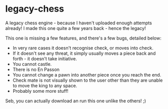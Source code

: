 # legacy-chess
A legacy chess engine - because I haven't uploaded enough attempts already! I made this one quite a few years back - hence the legacy!

This one is missing a few features, and there's a few bugs, detailed below:
- In very rare cases it doesn't recognise check, or moves into check.
- If it doesn't see any threat, it simply usually moves a piece back and forth - it doesn't take initiative.
- You cannot castle.
- There is no En Passon
- You cannot change a pawn into another piece once you reach the end.
- Check mate is not visually shown to the user other than they are unable to move the king to any space.
- Probably some more stuff!

Seb, you can actually download an run this one unlike the others! ;)
